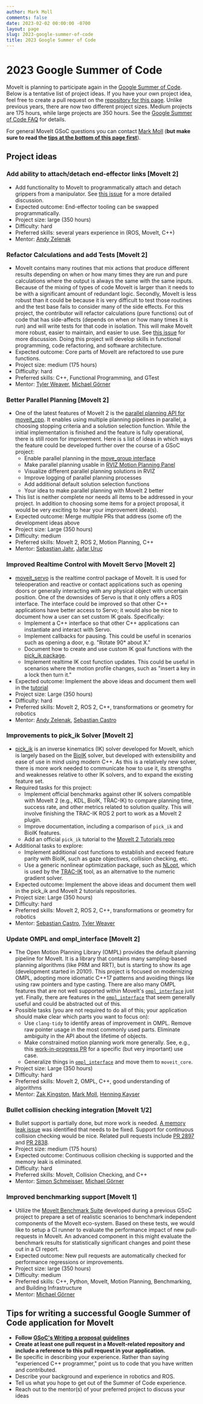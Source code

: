 ```yaml
---
author: Mark Moll
comments: false
date: 2023-02-02 00:00:00 -0700
layout: page
slug: 2023-google-summer-of-code
title: 2023 Google Summer of Code
---
```

# 2023 Google Summer of Code

MoveIt is planning to participate again in the [Google Summer of Code](https://summerofcode.withgoogle.com). Below is a tentative list of project ideas. If you have your own project idea, feel free to create a pull request on the [repository for this page](https://github.com/ros-planning/moveit.ros.org). Unlike previous years, there are now two different project sizes. Medium projects are 175 hours, while large projects are 350 hours. See the [Google Summer of Code FAQ](https://developers.google.com/open-source/gsoc/faq) for details.

For general MoveIt GSoC questions you can contact [Mark Moll](mailto:mark@picknik.ai) (**but make sure to read the [tips at the bottom of this page first](#tips-for-writing-a-successful-google-summer-of-code-application-for-moveit)**).

## Project ideas

### Add ability to attach/detach end-effector links [MoveIt 2]

* Add functionality to MoveIt to programmatically attach and detach grippers from a manipulator. See [this issue](https://github.com/ros-planning/moveit2/issues/208) for a more detailed discussion.
* Expected outcome: End-effector tooling can be swapped programmatically.
* Project size: large (350 hours)
* Difficulty: hard
* Preferred skills: several years experience in (ROS, MoveIt, C++)
* Mentor: [Andy Zelenak](mailto:zelenak@picknik.ai)

### Refactor Calculations and add Tests [MoveIt 2]

* MoveIt contains many routines that mix actions that produce different results depending on when or how many times they are run and pure calculations where the output is always the same with the same inputs.  Because of the mixing of types of code MoveIt is larger than it needs to be with a significant amount of redundant logic. Secondly, MoveIt is less robust than it could be because it is very difficult to test those routines and the test base fails to consider many of the side effects. For this project, the contributor will refactor calculations (pure functions) out of code that has side-affects (depends on when or how many times it is run) and will write tests for that code in isolation. This will make MoveIt more robust, easier to maintain, and easier to use. See [this issue](https://github.com/ros-planning/moveit2/issues/1082) for more discussion.  Doing this project will develop skills in functional programming, code refactoring, and software architecture.
* Expected outcome: Core parts of MoveIt are refactored to use pure functions.
* Project size: medium (175 hours)
* Difficulty: hard
* Preferred skills: C++, Functional Programming, and GTest
* Mentor: [Tyler Weaver](mailto:tyler@picknik.ai), [Michael Görner](mailto:goerner@informatik.uni-hamburg.de)

### Better Parallel Planning [MoveIt 2]

* One of the latest features of MoveIt 2 is the [parallel planning API for moveit_cpp](https://moveit.picknik.ai/main/doc/how_to_guides/parallel_planning/parallel_planning_tutorial.html). It enables using multiple planning pipelines in parallel, a choosing stopping criteria and a solution selection function. While the initial implementation is finished and the feature is fully operational, there is still room for improvement. Here is s list of ideas in which ways the feature could be developed further over the course of a GSoC project:
  * Enable parallel planning in the [move_group interface](https://moveit.picknik.ai/main/doc/examples/move_group_interface/move_group_interface_tutorial.html)
  * Make parallel planning usable in [RVIZ Motion Planning Panel](https://moveit.picknik.ai/main/doc/tutorials/quickstart_in_rviz/quickstart_in_rviz_tutorial.html)
  * Visualize different parallel planning solutions in RVIZ
  * Improve logging of parallel planning processes
  * Add additional default solution selection functions
  * Your idea to make parallel planning with MoveIt 2 better
* This list is neither complete nor needs all items to be addressed in your project. In addition to choosing some items for a project proposal, it would be very exciting to hear your improvement idea(s).
* Expected outcome: Merge multiple PRs that address (some of) the development ideas above
* Project size: Large (350 hours)
* Difficulty: medium
* Preferred skills: MoveIt 2, ROS 2, Motion Planning, C++
* Mentor: [Sebastian Jahr](mailto:sebastian.jahr@picknik.ai), [Jafar Uruç](mailto:jafar.uruc@gmail.com)

### Improved Realtime Control with MoveIt Servo [MoveIt 2]

* [moveit_servo](https://moveit.picknik.ai/main/doc/examples/realtime_servo/realtime_servo_tutorial.html) is the realtime control package of MoveIt. It is used for teleoperation and reactive or contact applications such as opening doors or generally interacting with any physical object with uncertain position. One of the downsides of Servo is that it only offers a ROS interface. The interface could be improved so that other C++ applications have better access to Servo; it would also be nice to document how a user can set custom IK goals. Specifically:
  * Implement a C++ interface so that other C++ applications can instantiate and interact with Servo.
  * Implement callbacks for pausing. This could be useful in scenarios such as opening a door, e.g. "Rotate 90* about X."
  * Document how to create and use custom IK goal functions with the [pick_ik package](https://github.com/PickNikRobotics/pick_ik).
  * Implement realtime IK cost function updates. This could be useful in scenarios where the motion profile changes, such as "insert a key in a lock then turn it."
* Expected outcome: Implement the above ideas and document them well in the [tutorial](https://moveit.picknik.ai/main/doc/examples/realtime_servo/realtime_servo_tutorial.html)
* Project size: Large (350 hours)
* Difficulty: hard
* Preferred skills: MoveIt 2, ROS 2, C++, transformations or geometry for robotics
* Mentor: [Andy Zelenak](mailto:zelenak@picknik.ai), [Sebastian Castro](mailto:sebastian.castro@picknik.ai)

### Improvements to pick_ik Solver [MoveIt 2]

* [pick_ik](https://github.com/PickNikRobotics/pick_ik) is an inverse kinematics (IK) solver developed for MoveIt, which is largely based on the [BioIK](https://github.com/TAMS-Group/bio_ik) solver, but developed with extensibility and ease of use in mind using modern C++. As this is a relatively new solver, there is more work needed to communicate how to use it, its strengths and weaknesses relative to other IK solvers, and to expand the existing feature set.
* Required tasks for this project:
  * Implement official benchmarks against other IK solvers compatible with MoveIt 2 (e.g., KDL, BioIK, TRAC-IK) to compare planning time, success rate, and other metrics related to solution quality. This will involve finishing the TRAC-IK ROS 2 port to work as a MoveIt 2 plugin.
  * Improve documentation, including a comparison of `pick_ik` and BioIK features.
  * Add an official `pick_ik` tutorial to the [MoveIt 2 Tutorials repo](https://github.com/ros-planning/moveit2_tutorials)
* Additional tasks to explore:
  * Implement additional cost functions to establish and exceed feature parity with BioIK, such as gaze objectives, collision checking, etc.
  * Use a generic nonlinear optimization package, such as [NLopt](https://nlopt.readthedocs.io/en/latest/), which is used by the [TRAC-IK](https://traclabs.com/projects/trac-ik/) tool, as an alternative to the numeric gradient solver.
* Expected outcome: Implement the above ideas and document them well in the pick_ik and MoveIt 2 tutorials repositories.
* Project size: Large (350 hours)
* Difficulty: hard
* Preferred skills: MoveIt 2, ROS 2, C++, transformations or geometry for robotics
* Mentor: [Sebastian Castro](mailto:sebastian.castro@picknik.ai), [Tyler Weaver](mailto:tyler@picknik.ai)

### Update OMPL and ompl_interface [MoveIt 2]

* The Open Motion Planning Library (OMPL) provides the default planning pipeline for MoveIt. It is a library that contains many sampling-based planning algorithms (like PRM and RRT), but is starting to show its age (development started in 2010!). This project is focused on modernizing OMPL, adopting more idiomatic C++17 patterns and avoiding things like using raw pointers and type casting. There are also many OMPL features that are not well supported within MoveIt's [`ompl_interface`](https://github.com/ros-planning/moveit2/tree/main/moveit_planners/ompl/ompl_interface) just yet. Finally, there are features in the [`ompl_interface`](https://github.com/ros-planning/moveit2/tree/main/moveit_planners/ompl/ompl_interface) that seem generally useful and could be abstracted out of this.
* Possible tasks (you are not required to do all of this; your application should make clear which parts you want to focus on):
  * Use `clang-tidy` to identify areas of improvement in OMPL. Remove raw pointer usage in the most commonly used parts. Eliminate ambiguity in the API about the lifetime of objects.
  * Make constrained motion planning work more generally. See, e.g., this [work-in-progress PR](https://github.com/ros-planning/moveit2/pull/1946) for a specific (but very important) use case.
  * Generalize things in [`ompl_interface`](https://github.com/ros-planning/moveit2/tree/main/moveit_planners/ompl/ompl_interface) and move them to `moveit_core`.
* Project size: Large (350 hours)
* Difficulty: hard
* Preferred skills: MoveIt 2, OMPL, C++, good understanding of algorithms
* Mentor: [Zak Kingston](mailto:zak@rice.edu), [Mark Moll](mailto:mark@picknik.ai), [Henning Kayser](mailto:henningkayser@picknik.ai)

### Bullet collision checking integration [MoveIt 1/2]

* Bullet support is partially done, but more work is needed. [A memory leak issue](https://github.com/ros-planning/moveit_task_constructor/issues/232#issuecomment-774249206) was identified that needs to be fixed. Support for continuous collision checking would be nice. Related pull requests include [PR 2897](https://github.com/ros-planning/moveit/pull/2897) and [PR 2838](https://github.com/ros-planning/moveit/pull/2838).
* Project size: medium (175 hours)
* Expected outcome: Continuous collision checking is supported and the memory leak is eliminated.
* Difficulty: hard
* Preferred skills: MoveIt, Collision Checking, and C++
* Mentor: [Simon Schmeisser](mailto:simon.schmeisser@optonic.com), [Michael Görner](mailto:goerner@informatik.uni-hamburg.de)

### Improved benchmarking support [MoveIt 1]

* Utilize the [MoveIt Benchmark Suite](https://github.com/captain-yoshi/moveit_benchmark_suite) developed during a previous GSoC project to prepare a set of realistic scenarios to benchmark independent components of the MoveIt eco-system. Based on these tests, we would like to setup a CI runner to evaluate the performance impact of new pull-requests in MoveIt. An advanced component in this might evaluate the benchmark results for statistically significant changes and point these out in a CI report.
* Expected outcome: New pull requests are automatically checked for performance regressions or improvements.
* Project size: large (350 hours)
* Difficulty: medium
* Preferred skills: C++, Python, MoveIt, Motion Planning, Benchmarking, and Building Infrastructure
* Mentor: [Michael Görner](mailto:goerner@informatik.uni-hamburg.de)


## Tips for writing a successful Google Summer of Code application for MoveIt

* **Follow [GSoC's Writing a proposal guidelines](https://google.github.io/gsocguides/student/writing-a-proposal)**
* **Create at least one pull request in a MoveIt-related repository and include a reference to this pull request in your application.**
* Be specific in describing your experience. Rather than saying "experienced C++ programmer," point us to code that you have written and contributed.
* Describe your background and experience in robotics and ROS.
* Tell us what you hope to get out of the Summer of Code experience.
* Reach out to the mentor(s) of your preferred project to discuss your ideas
